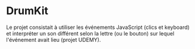 # DrumKit
Le projet consistait à utiliser les événements JavaScript (clics et keyboard) et interpréter un son différent selon la lettre (ou le bouton) sur lequel l'événement avait lieu (projet UDEMY).
